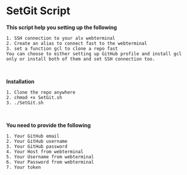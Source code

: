 # SetGit Script
 
**This script help you setting up the following**
````
1. SSH connection to your alx webterminal
2. Create an alias to connect fast to the webterminal
3. set a function gcl to clone a repo fast
You can choose to either setting up GitHub profile and install gcl only or install both of them and set SSH connection too.
````
<br>

**Installation**
```
1. Clone the repo anywhere
2. chmod +x SetGit.sh
3. ./SetGit.sh
```
<br>

**You need to provide the following**
```
1. Your GitHub email
2. Your GitHub username
3. Your GitHub password
4. Your Host from webterminal
5. Your Username from webterminal
6. Your Password from webterminal
7. Your token
```
